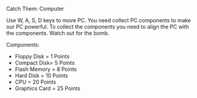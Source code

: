 Catch Them: Computer

Use W, A, S, D keys to move PC. You need collect PC components to make our PC powerful. To collect the components you need to align the PC with the components. Watch out for the bomb.

Components:

- Floppy Disk = 1 Points
- Compact Disk= 5 Points
- Flash Memory = 8 Points
- Hard Disk = 10 Points
- CPU = 20 Points
- Graphics Card = 25 Points
